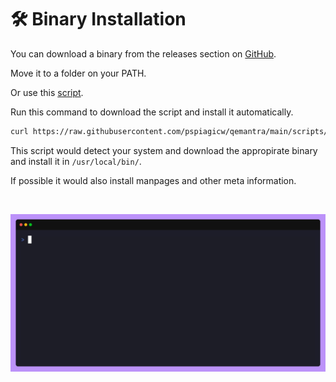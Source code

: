# 🛠️ Binary Installation

You can download a binary from the releases section on [GitHub](https://github.com/pspiagicw/qemantra/releases).

Move it to a folder on your PATH.

Or use this [script](https://github.com/pspiagicw/qemantra/blob/main/scripts/install.sh).

Run this command to download the script and install it automatically.

```sh
curl https://raw.githubusercontent.com/pspiagicw/qemantra/main/scripts/install.sh | bash
```

This script would detect your system and download the appropirate binary and install it in  `/usr/local/bin/`.

If possible it would also install manpages and other meta information.

</br>

![binary-install](./gifs/binary-install.gif)

</br>


